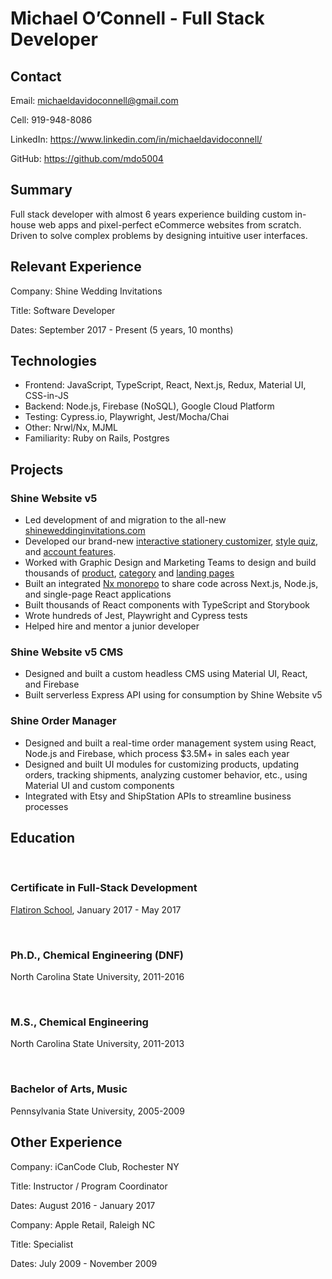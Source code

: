 # Michael O’Connell - Full Stack Developer

## Contact

Email: michaeldavidoconnell@gmail.com

Cell: 919-948-8086

LinkedIn: https://www.linkedin.com/in/michaeldavidoconnell/

GitHub: https://github.com/mdo5004

## Summary

Full stack developer with almost 6 years experience building custom in-house web apps and pixel-perfect eCommerce websites from scratch. Driven to solve complex problems by designing intuitive user interfaces.

## Relevant Experience

Company: Shine Wedding Invitations

Title: Software Developer

Dates: September 2017 - Present (5 years, 10 months)

## Technologies

- Frontend: JavaScript, TypeScript, React, Next.js, Redux, Material UI, CSS-in-JS
- Backend: Node.js, Firebase (NoSQL), Google Cloud Platform
- Testing: Cypress.io, Playwright, Jest/Mocha/Chai
- Other: Nrwl/Nx, MJML
- Familiarity: Ruby on Rails, Postgres

## Projects

### Shine Website v5

- Led development of and migration to the all-new [shineweddinginvitations.com](https://www.shineweddinginvitations.com)
- Developed our brand-new [interactive stationery customizer](https://www.shineweddinginvitations.com/configure/wedding-invitations), [style quiz](https://www.shineweddinginvitations.com/stationery-quiz), and [account features](https://www.shineweddinginvitations.com/account).
- Worked with Graphic Design and Marketing Teams to design and build thousands of [product](https://www.shineweddinginvitations.com/wedding-invitations/poppy-wedding-invitations), [category](https://www.shineweddinginvitations.com/weddings/wedding-invitations) and [landing pages](https://www.shineweddinginvitations.com/reviews)
- Built an integrated [Nx monorepo](https://nx.dev) to share code across Next.js, Node.js, and single-page React applications
- Built thousands of React components with TypeScript and Storybook
- Wrote hundreds of Jest, Playwright and Cypress tests
- Helped hire and mentor a junior developer

### Shine Website v5 CMS

- Designed and built a custom headless CMS using Material UI, React, and Firebase
- Built serverless Express API using for consumption by Shine Website v5

### Shine Order Manager

- Designed and built a real-time order management system using React, Node.js and Firebase, which process $3.5M+ in sales each year
- Designed and built UI modules for customizing products, updating orders, tracking shipments, analyzing customer behavior, etc., using Material UI and custom components
- Integrated with Etsy and ShipStation APIs to streamline business processes

## Education

<br>

### Certificate in Full-Stack Development

[Flatiron School](https://www.flatironschool.com), January 2017 - May 2017

<br>

### Ph.D., Chemical Engineering (DNF)

North Carolina State University,
2011-2016

<br>

### M.S., Chemical Engineering

North Carolina State University, 2011-2013

<br>

### Bachelor of Arts, Music

Pennsylvania State University, 2005-2009

## Other Experience

Company: iCanCode Club, Rochester NY

Title: Instructor / Program Coordinator

Dates: August 2016 - January 2017

Company: Apple Retail, Raleigh NC

Title: Specialist

Dates: July 2009 - November 2009
